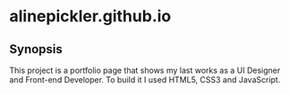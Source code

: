 # alinepickler.github.io

<h2>Synopsis</h2>

<p>This project is a portfolio page that shows my last works as a UI Designer and Front-end Developer. To build it I used HTML5, CSS3 and JavaScript.

